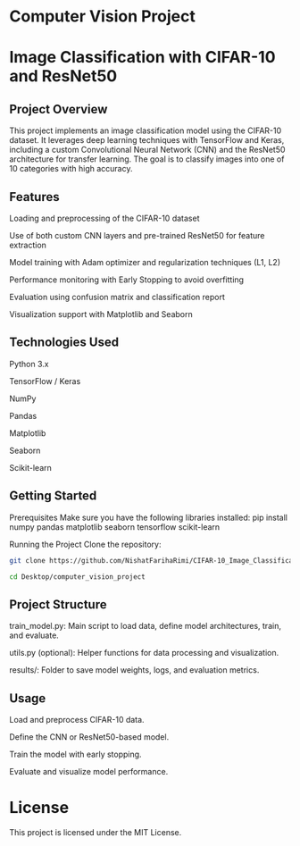 # Computer Vision Project
# Image Classification with CIFAR-10 and ResNet50

## Project Overview
This project implements an image classification model using the CIFAR-10 dataset. It leverages deep learning techniques with TensorFlow and Keras, including a custom Convolutional Neural Network (CNN) and the ResNet50 architecture for transfer learning. The goal is to classify images into one of 10 categories with high accuracy.

## Features
Loading and preprocessing of the CIFAR-10 dataset

Use of both custom CNN layers and pre-trained ResNet50 for feature extraction

Model training with Adam optimizer and regularization techniques (L1, L2)

Performance monitoring with Early Stopping to avoid overfitting

Evaluation using confusion matrix and classification report

Visualization support with Matplotlib and Seaborn

## Technologies Used
Python 3.x

TensorFlow / Keras

NumPy

Pandas

Matplotlib

Seaborn

Scikit-learn

## Getting Started
Prerequisites
Make sure you have the following libraries installed:
pip install numpy pandas matplotlib seaborn tensorflow scikit-learn

Running the Project
Clone the repository:
```bash
git clone https://github.com/NishatFarihaRimi/CIFAR-10_Image_Classification.git

cd Desktop/computer_vision_project
```
## Project Structure
train_model.py: Main script to load data, define model architectures, train, and evaluate.

utils.py (optional): Helper functions for data processing and visualization.

results/: Folder to save model weights, logs, and evaluation metrics.

## Usage
Load and preprocess CIFAR-10 data.

Define the CNN or ResNet50-based model.

Train the model with early stopping.

Evaluate and visualize model performance.

# License
This project is licensed under the MIT License.
